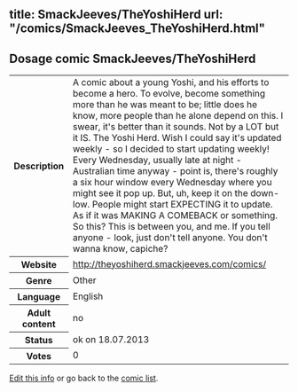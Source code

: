 title: SmackJeeves/TheYoshiHerd
url: "/comics/SmackJeeves_TheYoshiHerd.html"
---
Dosage comic SmackJeeves/TheYoshiHerd
-----------------------------------------

<p id="msg"></p>
<script type="text/javascript">
if (window.location.search === '?edit_info_mail=sent_ok') {
  var elem = document.getElementById("msg");
  elem.innerHTML = 'Edited information sucessfully sent for review, which is usually done daily. Thanks!';
  elem.className = 'ok';
}
</script>
<table class="comicinfo">
<tr>
<th>Description</th><td>A comic about a young Yoshi, and his efforts to become a hero. To evolve, become something more than he was meant to be; little does he know, more people than he alone depend on this. I swear, it's better than it sounds. Not by a LOT but it IS. The Yoshi Herd. Wish I could say it's updated weekly - so I decided to start updating weekly! Every Wednesday, usually late at night - Australian time anyway - point is, there's roughly a six hour window every Wednesday where you might see it pop up. But, uh, keep it on the down-low. People might start EXPECTING it to update. As if it was MAKING A COMEBACK or something. So this? This is between you, and me. If you tell anyone - look, just don't tell anyone. You don't wanna know, capiche?</td>
</tr>
<tr>
<th>Website</th><td><a href="http://theyoshiherd.smackjeeves.com/comics/">http://theyoshiherd.smackjeeves.com/comics/</a></td>
</tr>
<tr>
<th>Genre</th><td>Other</td>
</tr>
<tr>
<th>Language</th><td>English</td>
</tr>
<tr>
<th>Adult content</th><td>no</td>
</tr>
<tr>
<th>Status</th><td>ok on 18.07.2013</td>
</tr>
<tr>
<th>Votes</th><td>0</td>
</tr>
</table>

[Edit this info](SmackJeeves_TheYoshiHerd_edit.html) or go back to the [comic list](../comic-index.html).
